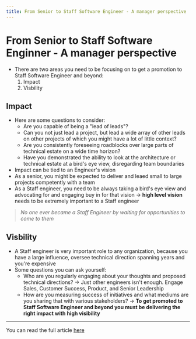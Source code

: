 ```yaml
---
title: From Senior to Staff Software Engineer - A manager perspective
---
```


# From Senior to Staff Software Enginner - A manager perspective

- There are two areas you need to be focusing on to get a promotion to Staff Software Engineer and beyond:
    1. Impact
    2. Visbility

## Impact
- Here are some questions to consider:  
    * Are you capable of being a "lead of leads"?
    * Can you not just lead a project, but lead a wide array of other leads on other projects of which you might have a lot of little context?
    * Are you consistently foreseeing roadblocks over large parts of technical estate on a wide time horizon?
    * Have you demonstrated the ability to look at the architecture or technical estate at a bird's eye view, disregarding team boundaries
- Impact can be tied to an Engineer's vision
- As a senior, you might be expected to deliver and leaed small to large projects competently with a team 
- As a Staff engineer, you need to be always taking a bird's eye view and advocating for and engaging buy in for that vision &rarr; <b>high level vision</b> needs to be extremely important to a Staff engineer

> <i> No one ever became a Staff Engineer by waiting for opportunities to come to them </i>

## Visbility
- A Staff engineer is very important role to any organization, because you have a large influence, oversee technical direction spanning years and you're expensive
- Some questions you can ask yourself:  
    * Who are you regularly engaging about your thoughts and proposed technical directions? &rarr; Just other engineers isn't enough. Engage Sales, Customer Success, Product, and Senior Leadership
    * How are you measuring success of initiatives and what mediums are you sharing that with various stakeholders?
&rarr; <b>To get promoted to Staff Software Engineer and beyond you must be delivering the right impact with high visibility</b>

---

You can read the full article [here](https://thesoftwareengineeringtimes.substack.com/p/from-senior-to-staff-software-engineer?utm_source=%2Fbrowse%2Ftechnology&utm_medium=reader2&ref=dailydev)